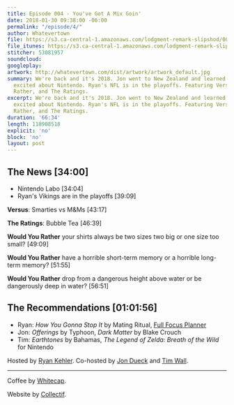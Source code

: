```yaml
---
title: Episode 004 - You've Got A Mix Goin'
date: 2018-01-30 09:38:00 -06:00
permalink: "/episode/4/"
author: Whatevertown
file: https://s3.ca-central-1.amazonaws.com/lodgment-remark-slipshod/004.mp3
file_itunes: https://s3.ca-central-1.amazonaws.com/lodgment-remark-slipshod/004.m4a
stitcher: 53081957
soundcloud: 
googleplay: 
artwork: http://whatevertown.com/dist/artwork/artwork_default.jpg
summary: We're back and it's 2018. Jon went to New Zealand and learned to read. Tim's
  excited about Nintendo. Ryan's NFL is in the playoffs. Featuring Versus, Would You
  Rather, and The Ratings.
excerpt: We're back and it's 2018. Jon went to New Zealand and learned to read. Tim's
  excited about Nintendo. Ryan's NFL is in the playoffs. Featuring Versus, Would You
  Rather, and The Ratings.
duration: '66:34'
length: 118908518
explicit: 'no'
block: 'no'
layout: post
---
```


## The News [34:00]
- Nintendo Labo [34:04]
- Ryan's Vikings are in the playoffs [39:09]

**Versus**: Smarties vs M&Ms [43:17]

**The Ratings**: Bubble Tea [46:39]

**Would You Rather** your shirts always be two sizes two big or one size too small? [49:09]

**Would You Rather** have a horrible short-term memory or a horrible long-term memory? [51:55]

**Would You Rather** drop from a dangerous height above water or be dangerously deep in water? [56:51]

## The Recommendations [01:01:56]
- Ryan: *How You Gonna Stop It* by Mating Ritual, [Full Focus Planner](https://fullfocusplanner.com/)
- Jon: *Offerings* by Typhoon, *Dark Matter* by Blake Crouch
- Tim: *Earthtones* by Bahamas, *The Legend of Zelda: Breath of the Wild* for Nintendo

Hosted by [Ryan Kehler](https://twitter.com/ryankehler). Co-hosted by [Jon Dueck](https://twitter.com/jondueck) and [Tim Wall](https://twitter.com/timjosephwall).

---

Coffee by [Whitecap](http://drinkwhitecap.com/).

Website by [Collectif](http://collectif.co).
